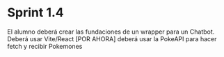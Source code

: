 # Sprint 1.4
El alumno deberá crear las fundaciones de un wrapper para un Chatbot.
Deberá usar Vite/React
[POR AHORA] deberá usar la PokeAPI para hacer fetch y recibir Pokemones 